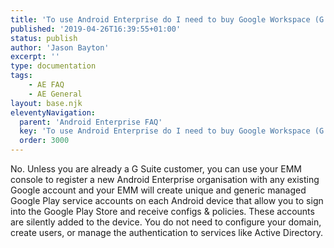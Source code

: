 ```yaml
---
title: 'To use Android Enterprise do I need to buy Google Workspace (G Suite) and register my domain?'
published: '2019-04-26T16:39:55+01:00'
status: publish
author: 'Jason Bayton'
excerpt: ''
type: documentation
tags: 
    - AE FAQ
    - AE General
layout: base.njk
eleventyNavigation:
  parent: 'Android Enterprise FAQ'
  key: 'To use Android Enterprise do I need to buy Google Workspace (G Suite) and register my domain?'
  order: 3000
---
```

No. Unless you are already a G Suite customer, you can use your EMM console to register a new Android Enterprise organisation with any existing Google account and your EMM will create unique and generic managed Google Play service accounts on each Android device that allow you to sign into the Google Play Store and receive configs &amp; policies. These accounts are silently added to the device. You do not need to configure your domain, create users, or manage the authentication to services like Active Directory.

